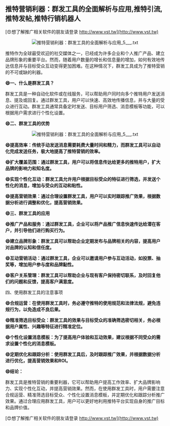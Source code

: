 ## **推特营销利器：群发工具的全面解析与应用,推特引流,推特发帖,推特行销机器人**

[😍想了解推广相关软件的朋友请登录 http://www.vst.tw](http://www.vst.tw)

 <center><img src="https://vst.tw/MP4/tuiguang/png/2.png" alt="推特营销利器：群发工具的全面解析与应用_5___.txt"></center>

推特作为全球最受欢迎的社交媒体之一，已经成为许多企业和个人推广产品、建立品牌形象的重要平台。然而，随着用户数量的增长和信息量的增加，如何有效地传达信息并与目标受众互动变得更加困难。在这种情况下，群发工具成为了推特营销的不可或缺的利器。

**😄一、什么是群发工具？**

群发工具是一种自动化软件或在线服务，可以帮助用户同时向多个推特用户发送消息、提及或回复。通过群发工具，用户可以快速、高效地传播信息，并与大量的受众进行互动。群发工具通常具备定时发送、目标用户筛选、消息模板等功能，可以根据用户需求进行个性化设置。

**😄二、群发工具的优势**

 <center><img src="https://vst.tw/MP4/tuiguang/png/2.png" alt="推特营销利器：群发工具的全面解析与应用_5___.txt"></center>

**😄提高效率：传统手动发送消息需要耗费大量时间和精力，而群发工具可以自动化完成发送任务，极大地提高了推特营销的效率。**

**😄扩大覆盖范围：通过群发工具，用户可以将信息传达给更多的推特用户，扩大品牌的影响力和知名度。**

**😄实现个性化互动：群发工具允许用户根据目标受众的特征进行筛选，并发送个性化的消息，增加与受众的互动和粘性。**

**😄提高营销效果：通过合理设置群发工具，用户可以实时跟踪推广效果，根据数据分析进行调整和优化，提高营销效果。**

**😄三、群发工具的应用**

**😄推广产品和服务：通过群发工具，企业可以将产品推广信息快速传达给潜在客户，并引导他们进行购买行为。**

**😄建立品牌形象：群发工具可以帮助企业定期发布与品牌相关的内容，提高用户对品牌的认知和信任度。**

**😄互动营销活动：通过群发工具，企业可以邀请用户参与互动活动，如投票、抽奖等，增加用户参与度和品牌黏性。**

**😄客户关系管理：群发工具可以帮助企业与现有客户保持密切联系，及时回复他们的问题和反馈，提高客户满意度。**

四、使用群发工具的注意事项

**😄合规运营：在使用群发工具时，务必遵守推特的使用规范和法律法规，避免违规行为，以免造成不良后果。**

**😄精准筛选目标受众：群发工具的效果与目标受众的准确筛选密切相关，务必根据用户属性、兴趣等特征进行精准定位。**

**😄个性化设置消息模板：为了提高用户体验和互动效果，建议根据不同受众的需求设置个性化的消息模板。**

**😄定期优化和跟踪分析：使用群发工具后，及时跟踪推广效果，并根据数据分析进行优化，提高营销效果和ROI。**

**😄结论：**

群发工具是推特营销的重要利器，它可以帮助用户提高工作效率、扩大品牌影响力、实现个性化互动，并提高营销效果。然而，在使用群发工具时，用户需要注意合规运营、精准筛选目标受众、个性化设置消息模板，并定期优化和跟踪分析推广效果。通过合理应用群发工具，用户可以更好地利用推特平台实现自身的推广目标和品牌价值。

[😍想了解推广相关软件的朋友请登录 http://www.vst.tw](http://www.vst.tw)



